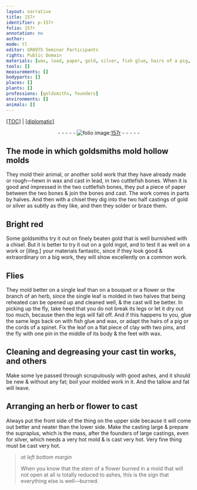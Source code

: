```yaml
---
layout: narrative
title: 157r
identifier: p-157r
folio: 157r
annotation: no
author:
mode: tl
editor: GR8975 Seminar Participants
rights: Public Domain
materials: [wax, lead, paper, gold, silver, fish glue, hairs of a pig, cords of a spinet, clay, tin, ashes]
tools: []
measurements: []
bodyparts: []
places: []
plants: []
professions: [goldsmiths, founders]
environments: []
animals: []
---
```


<p><a href="{{ site.baseurl }}/translation/">[TOC]</a> | <a href="{{ site.baseurl }}/texts/p-157r_tc/" target="_blank">[diplomatic]</a></p><div class="folio" align="center">- - - - - <a href="http://gallica.bnf.fr/ark:/12148/btv1b10500001g/f319.item.r=" target="_blank"><img src="https://cu-mkp.github.io/2017-workshop-edition/assets/photo-icon.png" alt="folio image: " style="display:inline-block; margin-bottom:-3px;"/>157r</a> - - - - - </div>  
  

## The mode in which <span class="pro">goldsmiths</span> mold hollow molds

 
 They mold their animal, or another solid work that they have already made or rough—hewn in <span class="m">wax</span> and cast in <span class="m">lead</span>, in two cuttlefish bones. When it is good and impressed in the two cuttlefish bones, they put a piece of <span class="m">paper</span> between the two bones & join the bones and cast. The work comes in parts by halves. And then with a chisel they dig into the two half castings of <span class="m">gold</span> or <span class="m">silver</span> as subtly as they like, and then they solder or braze them.
 
 
  

## Bright red

 
 Some <span class="pro">goldsmiths</span> try it out on finely beaten gold that is well burnished with a chisel. But it is better to try it out on a <span class="m">gold</span> ingot, and to test it as well on a work or [illeg.] your materials fantastic, since if they look good & extraordinary on a big work, they will show excellently on a common work.
 
 
  

## Flies 

 
They mold better on a single leaf than on a bouquet or a flower or the branch of an herb, since the single leaf is molded in two halves that being reheated can be opened up and cleaned well, & the cast will be better. In picking up the fly, take heed that you do not break its legs or let it dry out too much, because then the legs will fall off. And if this happens to you, glue the same legs back on with <span class="m">fish glue</span> and <span class="m">wax</span>, or adapt the <span class="m">hairs of a pig</span> or the <span class="m">cords of a spinet</span>. Fix the leaf on a flat piece of <span class="m">clay</span> with two pins, and the fly with one pin in the middle of its body & the feet with wax.
 
 
  

## Cleaning and degreasing your cast <span class="m">tin</span> works, and others

 
Make some lye passed through scrupulously with good <span class="m">ashes</span>, and it should be new & without any fat; boil your molded work in it. And the tallow and fat will leave.
 
 
  

## Arranging an herb or flower to cast

 
 Always put the front side of the thing on the upper side because it will come out better and neater than the lower side. Make the casting large & prepare the supraplus, which is the mass, after the <span class="pro">founders</span> of large castings, even for <span class="m">silver</span>, which needs a very hot mold & is cast very hot. Very fine thing must be cast very hot.
 
> *at left bottom margin*
> 
> 
>   When you know that the stem of a flower burned in a mold that will not open at all is totally reduced to ashes, this is the sign that everything else is well—burned.
 
